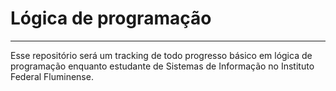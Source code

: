 # Lógica de programação 
---------------------------------------------
Esse repositório será um tracking de todo progresso básico em lógica de programação enquanto estudante de Sistemas de Informação no Instituto Federal Fluminense.
